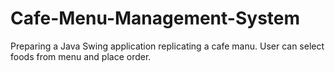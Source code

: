 # Cafe-Menu-Management-System
Preparing a Java Swing application replicating a cafe manu. User can select foods from menu and place order. 
